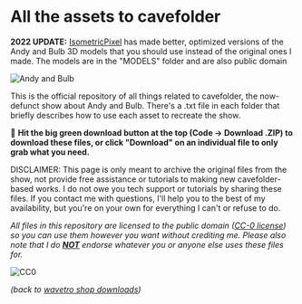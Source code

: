 # All the assets to cavefolder

**2022 UPDATE:** [IsometricPixel](https://youtube.com/isometricpixel) has made better, optimized versions of the Andy and Bulb 3D models that you should use instead of the original ones I made. The models are in the "MODELS" folder and are also public domain

![Andy and Bulb](https://i.imgur.com/QZIz9cS.png)

This is the official repository of all things related to cavefolder, the now-defunct show about Andy and Bulb. There's a .txt file in each folder that briefly describes how to use each asset to recreate the show. 

📂 **Hit the big green download button at the top (Code -> Download .ZIP) to download these files, or click "Download" on an individual file to only grab what you need.**

DISCLAIMER: This page is only meant to archive the original files from the show, not provide free assistance or tutorials to making new cavefolder-based works. I do not owe you tech support or tutorials by sharing these files. If you contact me with questions, I'll help you to the best of my availability, but you're on your own for everything I can't or refuse to do.

*All files in this repository are licensed to the public domain ([CC-0 license](https://creativecommons.org/share-your-work/public-domain/cc0)) so you can use them however you want without crediting me. Please also note that I do <ins>**NOT**</ins> endorse whatever you or anyone else uses these files for.*

![CC0](https://licensebuttons.net/p/zero/1.0/88x31.png)

*(back to [wavetro shop downloads](https://shop.wavetro.net/pages/downloads))*

